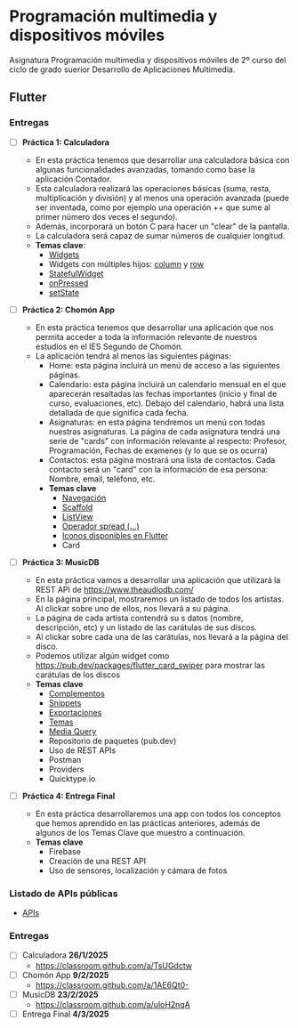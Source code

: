 # Programación multimedia y dispositivos móviles
Asignatura Programación multimedia y dispositivos móviles de 2º curso del ciclo de grado suerior Desarrollo de Aplicaciones Multimedia.

## Flutter

### Entregas

- [ ] **Práctica 1: Calculadora**
  - En esta práctica tenemos que desarrollar una calculadora básica con algunas funcionalidades avanzadas, tomando como base la aplicación Contador.
  - Esta calculadora realizará las operaciones básicas (suma, resta, multiplicación y división) y al menos una operación avanzada (puede ser inventada, como por ejemplo una operación ++ que sume al primer número dos veces el segundo). 
  - Además, incorporará un botón C para hacer un "clear" de la pantalla.
  - La calculadora será capaz de sumar números de cualquier longitud.
  - **Temas clave**:
  	- [Widgets](WIDGETS.md)
    - Widgets con múltiples hijos: [column](COLUMN.md) y [row](ROW.md)
	- [StatefulWidget](STATEFUL.md)
	- [onPressed](ONPRESSED.md)
	- [setState](SETSTATE.md)
  
- [ ] **Práctica 2: Chomón App**
  - En esta práctica tenemos que desarrollar una aplicación que nos permita acceder a toda la información relevante de nuestros estudios en el IES Segundo de Chomón.
  - La aplicación tendrá al menos las siguientes páginas:
    - Home: esta página incluirá un menú de acceso a las siguientes páginas.
	- Calendario: esta página incluirá un calendario mensual en el que aparecerán resaltadas las fechas importantes (inicio y final de curso, evaluaciones, etc). Debajo del calendario, habrá una lista detallada de que significa cada fecha.
	- Asignaturas: en esta página tendremos un menú con todas nuestras asignaturas. La página de cada asignatura tendrá una serie de "cards" con información relevante al respecto: Profesor, Programación, Fechas de examenes (y lo que se os ocurra)
	- Contactos: esta página mostrará una lista de contactos. Cada contacto será un "card" con la información de esa persona: Nombre, email, teléfono, etc.
	- **Temas clave**
	  - [Navegación](NAVEGACION.md)
	  - [Scaffold](SCAFFOLD.md)
	  - [ListView](LISTVIEW.md)
	  - [Operador spread (...)](SPREAD.md)
	  - [Iconos disponibles en Flutter](https://api.flutter.dev/flutter/material/Icons-class.html)
	  - Card
	  
- [ ] **Práctica 3: MusicDB**
  - En esta práctica vamos a desarrollar una aplicación que utilizará la REST API de https://www.theaudiodb.com/
  - En la página principal, mostraremos un listado de todos los artistas. Al clickar sobre uno de ellos, nos llevará a su página.
  - La página de cada artista contendrá su s datos (nombre, descripción, etc) y un listado de las carátulas de sus discos.
  - Al clickar sobre cada una de las carátulas, nos llevará a la página del disco.
  - Podemos utilizar algún widget como https://pub.dev/packages/flutter_card_swiper para mostrar las carátulas de los discos
  - **Temas clave**
    - [Complementos](COMPLEMENTOS.md)
	- [Snippets](SNIPPETS.md)
	- [Exportaciones](EXPORTACIONES.md)
	- [Temas](TEMAS.md)
	- [Media Query](MEDIA_QUERY.md)
	- Repositorio de paquetes (pub.dev)
	- Uso de REST APIs
	- Postman
	- Providers
	- Quicktype.io
	
- [ ] **Práctica 4: Entrega Final**
  - En esta práctica desarrollaremos una app con todos los conceptos que hemos aprendido en las prácticas anteriores, además de algunos de los Temas Clave que muestro a continuación.
  - **Temas clave**
    - Firebase
	- Creación de una REST API
	- Uso de sensores, localización y cámara de fotos

### Listado de APIs públicas

- [APIs](https://github.com/public-apis/public-apis?tab=readme-ov-file)

### Entregas

- [ ] Calculadora **26/1/2025**
  - https://classroom.github.com/a/TsUGdctw
- [ ] Chomón App **9/2/2025**
  - https://classroom.github.com/a/1AE6Qt0-
- [ ] MusicDB **23/2/2025**
  - https://classroom.github.com/a/uloH2nqA
- [ ] Entrega Final **4/3/2025**
